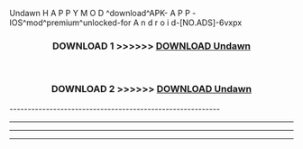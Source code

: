  Undawn  H A P P Y M O D ^download^APK- A P P -IOS^mod^premium^unlocked-for A n d r o i d-[NO.ADS]-6vxpx



<div align="center">

<h3>DOWNLOAD 1 >>>>>> <a href="https://en-mod.web.app/?en= Undawn ">DOWNLOAD Undawn  </a></h3><br>

<h3>DOWNLOAD 2 >>>>>> <a href="https://en-mod.web.app/?en= Undawn ">DOWNLOAD Undawn  </a></h3>

</div>
----------------------------------------------------------

----------------------------------------------------------

----------------------------------------------------------

----------------------------------------------------------



